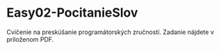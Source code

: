 # Easy02-PocitanieSlov
Cvičenie na preskúšanie programátorských zručností. Zadanie nájdete v priloženom PDF.
